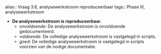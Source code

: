 alias:: Vraag 3.6, analysewerkstroom reproduceerbaar
tags:: Phase III, analysewerkstroom

- **De analysewerkstroom is reproduceerbaar.**
	- *onvoldoende:* De analysewerkstroom is onvoldoende gedocumenteerd.
	- *voldoende:* De volledige analysewerkstroom is vastgelegd in scripts.
	- *goed:* De volledige analysewerkstroom is vastgelegd in scripts voorzien van de nodige documentatie.